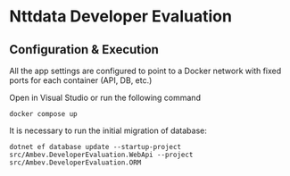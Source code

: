 # Nttdata Developer Evaluation
## Configuration & Execution
All the app settings are configured to point to a Docker network with fixed ports for each container (API, DB, etc.)

Open in Visual Studio or run the following command

`docker compose up`

It is necessary to run the initial migration of database:

`dotnet ef database update --startup-project src/Ambev.DeveloperEvaluation.WebApi --project src/Ambev.DeveloperEvaluation.ORM`


